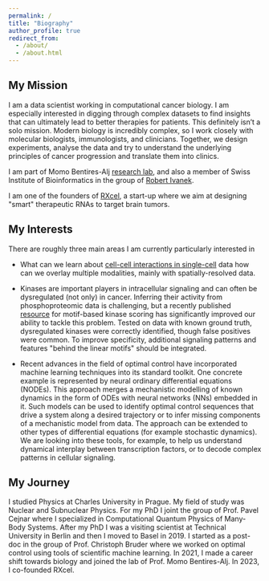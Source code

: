 ```yaml
---
permalink: /
title: "Biography"
author_profile: true
redirect_from: 
  - /about/
  - /about.html
---
```


## My Mission
I am a data scientist working in computational cancer biology. I am especially interested in digging through complex datasets to find insights  that can ultimately lead to better therapies for patients. This definitely isn’t a solo mission. Modern biology is incredibly complex, so I work closely with molecular biologists, immunologists, and clinicians. Together, we design experiments, analyse the data and try to understand the underlying principles of cancer progression and translate them into clinics.

I am part of Momo Bentires-Alj [research lab](https://bentireslab.org/article-page/),  and also a member of Swiss Institute of Bioinformatics in the group of [Robert Ivanek](https://www.sib.swiss/directory/group/dbm-bioinformatics-core-facility).

I am one of the founders of [RXcel](https://rxcel.ch), a start-up where we aim at designing "smart" therapeutic RNAs to target brain tumors.

## My Interests

There are roughly three main areas I am currently particularly interested in
*   What can we learn about [cell-cell interactions in single-cell](https://github.com/MikeKlocCZ/2025_scRNA_brain_mets_MassagueJ)  data how can we overlay multiple modalities, mainly with spatially-resolved data.

*  Kinases are important players in intracellular signaling and can often be dysregulated (not only) in cancer. Inferring their activity from phosphoproteomic data is challenging, but a recently published [resource](https://bioconductor.org/packages/release/data/experiment/html/JohnsonKinaseData.html) for motif-based kinase scoring has significantly improved our ability to tackle this problem. Tested on data with known ground truth, dysregulated kinases were correctly identified, though false positives were common. To improve specificity, additional signaling patterns  and features "behind the linear motifs" should be integrated. 

* Recent advances in the field of optimal control have incorporated machine learning techniques into its standard toolkit. One concrete example is represented by neural ordinary differential equations (NODEs). This approach merges a mechanistic modelling of known dynamics in the form of ODEs with neural networks (NNs) embedded in it. Such models can be used to identify optimal control sequences that drive a system along a desired trajectory or to infer missing components of a mechanistic model from data. The approach can be extended to other types of differential equations (for example stochastic dynamics).  We are looking into these tools, for example, to help us understand dynamical interplay between transcription factors, or to decode complex patterns in cellular signaling.

## My Journey
I studied Physics at Charles University in Prague. My field of study was Nuclear and Subnuclear Physics. For my PhD I joint the group of Prof. Pavel Cejnar where I specialized in Computational Quantum Physics of Many-Body Systems. After my PhD I was a visiting scientist at Technical University in Berlin and then I moved to Basel in 2019. I started as a post-doc in the group of Prof. Christoph Bruder where we worked on optimal control using tools of scientific machine learning. In 2021, I made a career shift towards biology and joined the lab of Prof. Momo Bentires-Alj. In 2023, I co-founded RXcel.
